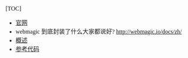 <font face="Simsun" size=3>

[TOC]

- [官网](http://webmagic.io/)
- webmagic 到底封装了什么大家都说好? http://webmagic.io/docs/zh/
- [概述](http://webmagic.io/docs/zh/posts/ch1-overview/)
- [参考代码](https://github.com/Yangtze-Innovation/Search-Job-Platfom/tree/CourageHe/2-WebMagic/4-WebMagicSelenimu)


</font>